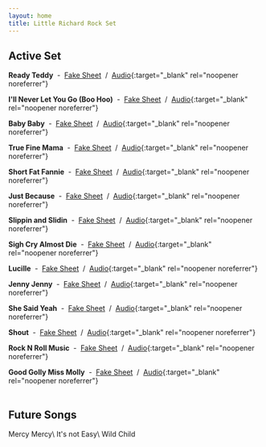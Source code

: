 ```yaml
---
layout: home
title: Little Richard Rock Set
---
```


## Active Set

**Ready Teddy** &nbsp;-&nbsp; [Fake Sheet](readyTeddy) &nbsp;/&nbsp; [Audio](https://youtu.be/HxSFzwWnMc8?si=zLyNWQawqVf8NJYx){:target="_blank" rel="noopener noreferrer"}

**I'll Never Let You Go (Boo Hoo)** &nbsp;-&nbsp; [Fake Sheet](illNeverLetYouGo) &nbsp;/&nbsp; [Audio](https://youtu.be/-MxSqIhE-Ms?si=8RwAtNqiDRBiuCQe){:target="_blank" rel="noopener noreferrer"}

**Baby Baby** &nbsp;-&nbsp; [Fake Sheet](babyBaby) &nbsp;/&nbsp; [Audio](https://youtu.be/S1gYhwxWOm0?si=Wvu6sVm03ayJh83q){:target="_blank" rel="noopener noreferrer"}

**True Fine Mama** &nbsp;-&nbsp; [Fake Sheet](trueFineMama) &nbsp;/&nbsp; [Audio](https://youtu.be/ukAQZXOowWM?si=YOSAoZ7jZlpHmobf){:target="_blank" rel="noopener noreferrer"}

**Short Fat Fannie** &nbsp;-&nbsp; [Fake Sheet](shortFatFannie) &nbsp;/&nbsp; [Audio](https://youtu.be/fIIOME05cik?si=EG8mD21ixXemV_PJ){:target="_blank" rel="noopener noreferrer"}

**Just Because** &nbsp;-&nbsp; [Fake Sheet](justBecause) &nbsp;/&nbsp; [Audio](https://youtu.be/ZYZ7N3RPzW4?si=fD83Jt-QR0oILgcT){:target="_blank" rel="noopener noreferrer"}

**Slippin and Slidin** &nbsp;-&nbsp; [Fake Sheet](slippinAndSlidin) &nbsp;/&nbsp; [Audio](https://youtu.be/JZ1tHQtXCWE?si=p1DdizJSz_QfBgzw){:target="_blank" rel="noopener noreferrer"}

**Sigh Cry Almost Die** &nbsp;-&nbsp; [Fake Sheet](sighCryAlmostDie) &nbsp;/&nbsp; [Audio](https://youtu.be/vlI9T51a8Dc?si=ipXeyhCTo37eC7kP){:target="_blank" rel="noopener noreferrer"}

**Lucille** &nbsp;-&nbsp; [Fake Sheet](lucille) &nbsp;/&nbsp; [Audio](https://youtu.be/yjZtZye7aeI?si=29nDRd0oLiOb9G6k){:target="_blank" rel="noopener noreferrer"}

**Jenny Jenny** &nbsp;-&nbsp; [Fake Sheet](jennyJenny) &nbsp;/&nbsp; [Audio](https://youtu.be/sldilKL0h50?si=wXFgAdQH_wJwlNmL){:target="_blank" rel="noopener noreferrer"}

**She Said Yeah** &nbsp;-&nbsp; [Fake Sheet](sheSaidYeah) &nbsp;/&nbsp; [Audio](https://youtu.be/BZA4aPAt-tU?si=5BCPJdLGFDwAaN-C){:target="_blank" rel="noopener noreferrer"}

**Shout** &nbsp;-&nbsp; [Fake Sheet](shout) &nbsp;/&nbsp; [Audio](https://youtu.be/DPVf01jXL7M?si=r3MaEJcuu9XN2wvX){:target="_blank" rel="noopener noreferrer"}

**Rock N Roll Music** &nbsp;-&nbsp; [Fake Sheet](rockNRollMusic) &nbsp;/&nbsp; [Audio](https://youtu.be/k_F1mmC3Nhg?si=lABPI9N8KGMPxB-R){:target="_blank" rel="noopener noreferrer"}

**Good Golly Miss Molly** &nbsp;-&nbsp; [Fake Sheet](goodGollyMissMolly) &nbsp;/&nbsp; [Audio](https://youtu.be/QTDhQ2QECqE?si=9v-DElGZeC9B2vFu){:target="_blank" rel="noopener noreferrer"}
<br><br>
## Future Songs 
Mercy Mercy\\
It's not Easy\\
Wild Child

